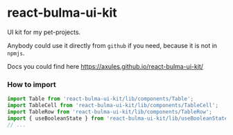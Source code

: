 # react-bulma-ui-kit

UI kit for my pet-projects. 

Anybody could use it directly from `github` if you need, because it is not in `npmjs`.

Docs you could find here https://axules.github.io/react-bulma-ui-kit/

### How to import

```js
import Table from 'react-bulma-ui-kit/lib/components/Table';
import TableCell from 'react-bulma-ui-kit/lib/components/TableCell';
import TableRow from 'react-bulma-ui-kit/lib/components/TableRow';
import { useBooleanState } from 'react-bulma-ui-kit/lib/useBooleanState';
// ...
```
